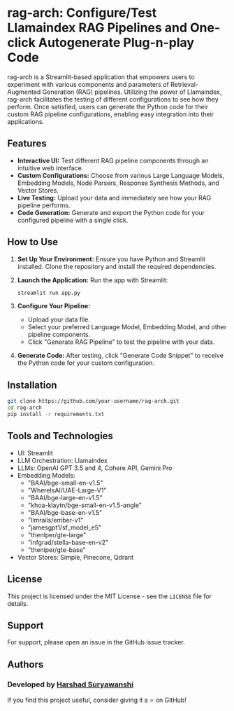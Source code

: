 
# rag-arch: Configure/Test Llamaindex RAG Pipelines and One-click Autogenerate Plug-n-play Code

rag-arch is a Streamlit-based application that empowers users to experiment with various components and parameters of Retrieval-Augmented Generation (RAG) pipelines. Utilizing the power of Llamaindex, rag-arch facilitates the testing of different configurations to see how they perform. Once satisfied, users can generate the Python code for their custom RAG pipeline configurations, enabling easy integration into their applications.

## Features

- **Interactive UI:** Test different RAG pipeline components through an intuitive web interface.
- **Custom Configurations:** Choose from various Large Language Models, Embedding Models, Node Parsers, Response Synthesis Methods, and Vector Stores.
- **Live Testing:** Upload your data and immediately see how your RAG pipeline performs.
- **Code Generation:** Generate and export the Python code for your configured pipeline with a single click.

## How to Use

1. **Set Up Your Environment:**
   Ensure you have Python and Streamlit installed. Clone the repository and install the required dependencies.

2. **Launch the Application:**
   Run the app with Streamlit:

   ```bash
   streamlit run app.py
   ```

3. **Configure Your Pipeline:**
   - Upload your data file.
   - Select your preferred Language Model, Embedding Model, and other pipeline components.
   - Click "Generate RAG Pipeline" to test the pipeline with your data.

4. **Generate Code:**
   After testing, click "Generate Code Snippet" to receive the Python code for your custom configuration.

## Installation

```bash
git clone https://github.com/your-username/rag-arch.git
cd rag-arch
pip install -r requirements.txt
```

## Tools and Technologies

- UI: Streamlit
- LLM Orchestration: Llamaindex
- LLMs: OpenAI GPT 3.5 and 4, Cohere API, Gemini Pro
- Embedding Models:
   - "BAAI/bge-small-en-v1.5"
   - "WhereIsAI/UAE-Large-V1"
   - "BAAI/bge-large-en-v1.5"
   - "khoa-klaytn/bge-small-en-v1.5-angle"
   - "BAAI/bge-base-en-v1.5"
   - "llmrails/ember-v1"
   - "jamesgpt1/sf_model_e5"
   - "thenlper/gte-large"
   - "infgrad/stella-base-en-v2"
   - "thenlper/gte-base" 
- Vector Stores: Simple, Pinecone, Qdrant

## License

This project is licensed under the MIT License - see the `LICENSE` file for details.

## Support

For support, please open an issue in the GitHub issue tracker.



## Authors
### Developed by [Harshad Suryawanshi](https://www.linkedin.com/in/harshadsuryawanshi/)
If you find this project useful, consider giving it a ⭐ on GitHub!

